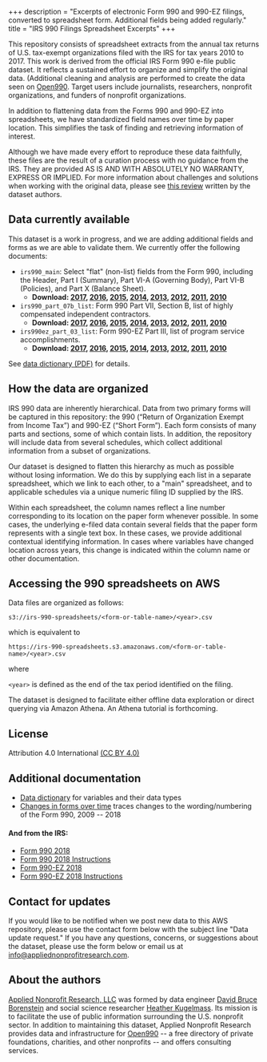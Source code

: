 +++
description = "Excerpts of electronic Form 990 and 990-EZ filings, converted to spreadsheet form. Additional fields being added regularly."
title = "IRS 990 Filings Spreadsheet Excerpts"
+++

This repository consists of spreadsheet extracts from the annual tax returns of U.S. tax-exempt organizations filed with the IRS for tax years 2010 to 2017. This work is derived from the official IRS Form 990 e-file public dataset. It reflects a sustained effort to organize and simplify the original data. (Additional cleaning and analysis are performed to create the data seen on [Open990](https://www.open990.com). Target users include journalists, researchers, nonprofit organizations, and funders of nonprofit organizations.

In addition to flattening data from the Forms 990 and 990-EZ into spreadsheets, we have standardized field names over time by paper location. This simplifies the task of finding and retrieving information of interest.

Although we have made every effort to reproduce these data faithfully, these files are the result of a curation process with no guidance from the IRS. They are provided AS IS AND WITH ABSOLUTELY NO WARRANTY, EXPRESS OR IMPLIED. For more information about challenges and solutions when working with the original data, please see [this review](/posts/2018/06/the-irs-990-e-file-dataset-getting-to-the-chocolatey-center-of-data-deliciousness/) written by the dataset authors.

## Data currently available

This dataset is a work in progress, and we are adding additional fields and forms as we are able to validate them. We currently offer the following documents:

- `irs990_main`: Select "flat" (non-list) fields from the Form 990, including the Header, Part I (Summary), Part VI-A (Governing Body), Part VI-B (Policies), and Part X (Balance Sheet).
    - **Download: [2017](https://irs-990-spreadsheets.s3.amazonaws.com/irs990_main/irs990_main_2017.csv), [2016](https://irs-990-spreadsheets.s3.amazonaws.com/irs990_main/irs990_main_2016.csv), [2015](https://irs-990-spreadsheets.s3.amazonaws.com/irs990_main/irs990_main_2015.csv), [2014](https://irs-990-spreadsheets.s3.amazonaws.com/irs990_main/irs990_main_2014.csv), [2013](https://irs-990-spreadsheets.s3.amazonaws.com/irs990_main/irs990_main_2013.csv), [2012](https://irs-990-spreadsheets.s3.amazonaws.com/irs990_main/irs990_main_2012.csv), [2011](https://irs-990-spreadsheets.s3.amazonaws.com/irs990_main/irs990_main_2011.csv), [2010](https://irs-990-spreadsheets.s3.amazonaws.com/irs990_main/irs990_main_2010.csv)**
- `irs990_part_07b_list`: Form 990 Part VII, Section B, list of highly compensated independent contractors. 
    - **Download: [2017](https://irs-990-spreadsheets.s3.amazonaws.com/irs990_part_07b_list/irs990_part_07b_list_2017.csv), [2016](https://irs-990-spreadsheets.s3.amazonaws.com/irs990_part_07b_list/irs990_part_07b_list_2016.csv), [2015](https://irs-990-spreadsheets.s3.amazonaws.com/irs990_part_07b_list/irs990_part_07b_list_2015.csv), [2014](https://irs-990-spreadsheets.s3.amazonaws.com/irs990_part_07b_list/irs990_part_07b_list_2014.csv), [2013](https://irs-990-spreadsheets.s3.amazonaws.com/irs990_part_07b_list/irs990_part_07b_list_2013.csv), [2012](https://irs-990-spreadsheets.s3.amazonaws.com/irs990_part_07b_list/irs990_part_07b_list_2012.csv), [2011](https://irs-990-spreadsheets.s3.amazonaws.com/irs990_part_07b_list/irs990_part_07b_list_2011.csv), [2010](https://irs-990-spreadsheets.s3.amazonaws.com/irs990_part_07b_list/irs990_part_07b_list_2010.csv)**
- `irs990ez_part_03_list`: Form 990-EZ Part III, list of program service accomplishments.
    - **Download: [2017](https://irs-990-spreadsheets.s3.amazonaws.com/irs990ez_part_03_list/irs990ez_part_03_list_2017.csv), [2016](https://irs-990-spreadsheets.s3.amazonaws.com/irs990ez_part_03_list/irs990ez_part_03_list_2016.csv), [2015](https://irs-990-spreadsheets.s3.amazonaws.com/irs990ez_part_03_list/irs990ez_part_03_list_2015.csv), [2014](https://irs-990-spreadsheets.s3.amazonaws.com/irs990ez_part_03_list/irs990ez_part_03_list_2014.csv), [2013](https://irs-990-spreadsheets.s3.amazonaws.com/irs990ez_part_03_list/irs990ez_part_03_list_2013.csv), [2012](https://irs-990-spreadsheets.s3.amazonaws.com/irs990ez_part_03_list/irs990ez_part_03_list_2012.csv), [2011](https://irs-990-spreadsheets.s3.amazonaws.com/irs990ez_part_03_list/irs990ez_part_03_list_2011.csv), [2010](https://irs-990-spreadsheets.s3.amazonaws.com/irs990ez_part_03_list/irs990ez_part_03_list_2010.csv)**

See [data dictionary (PDF)](/downloads/irs-990-spreadsheets/data-dictionary-2019-04-08.pdf) for details.

## How the data are organized

IRS 990 data are inherently hierarchical. Data from two primary forms will be captured in this repository: the 990 (“Return of Organization Exempt from Income Tax”) and 990-EZ (“Short Form”). Each form consists of many parts and sections, some of which contain lists. In addition, the repository will include data from several schedules, which collect additional information from a subset of organizations. 

Our dataset is designed to flatten this hierarchy as much as possible without losing information. We do this by supplying each list in a separate spreadsheet, which we link to each other, to a "main" spreadsheet, and to applicable schedules via a unique numeric filing ID supplied by the IRS. 

Within each spreadsheet, the column names reflect a line number corresponding to its location on the paper form whenever possible. In some cases, the underlying e-filed data contain several fields that the paper form represents with a single text box. In these cases, we provide additional contextual identifying information. In cases where variables have changed location across years, this change is indicated within the column name or other documentation. 

## Accessing the 990 spreadsheets on AWS

Data files are organized as follows:

```
s3://irs-990-spreadsheets/<form-or-table-name>/<year>.csv
```

which is equivalent to

```
https://irs-990-spreadsheets.s3.amazonaws.com/<form-or-table-name>/<year>.csv
```

where

`<year>` is defined as the end of the tax period identified on the filing. 
	
The dataset is designed to facilitate either offline data exploration or direct querying via Amazon Athena. An Athena tutorial is forthcoming. 

## License

Attribution 4.0 International [(CC BY 4.0)](https://creativecommons.org/licenses/by/4.0/)

## Additional documentation

* [Data dictionary](/downloads/irs-990-spreadsheets/data-dictionary-2019-04-08.pdf) for variables and their data types
* [Changes in forms over time](/downloads/irs-990-spreadsheets/form-990-variations-2009-2018.xlsx) traces changes to the wording/numbering of the Form 990, 2009 -- 2018

#### And from the IRS:

* [Form 990 2018](https://www.irs.gov/pub/irs-prior/f990--2018.pdf)
* [Form 990 2018 Instructions](https://www.irs.gov/pub/irs-prior/i990--2018.pdf)
* [Form 990-EZ 2018](https://www.irs.gov/pub/irs-prior/f990ez--2018.pdf)
* [Form 990-EZ 2018 Instructions](https://www.irs.gov/pub/irs-prior/i990ez--2018.pdf)

## Contact for updates

If you would like to be notified when we post new data to this AWS repository, please use the contact form below with the subject line "Data update request." If you have any questions, concerns, or suggestions about the dataset, please use the form below or email us at [info@appliednonprofitresearch.com](info@appliednonprofitresearch.com).

## About the authors

[Applied Nonprofit Research, LLC](https://www.appliednonprofitresearch.com) was formed by data engineer [David Bruce Borenstein](https://www.open990.com/contact) and social science researcher [Heather Kugelmass](https://www.open990.com/contact). Its mission is to facilitate the use of public information surrounding the U.S. nonprofit sector. In addition to maintaining this dataset, Applied Nonprofit Research provides data and infrastructure for [Open990](https://www.open990.com/) -- a free directory of private foundations, charities, and other nonprofits -- and offers consulting services.
